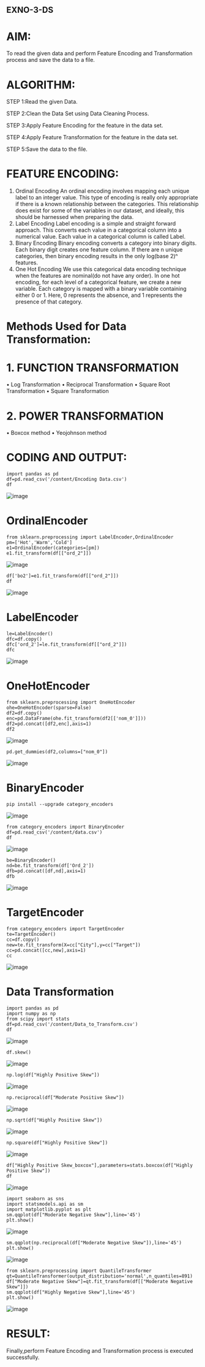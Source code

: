 ## EXNO-3-DS

# AIM:
To read the given data and perform Feature Encoding and Transformation process and save the data to a file.

# ALGORITHM:
STEP 1:Read the given Data.

STEP 2:Clean the Data Set using Data Cleaning Process.

STEP 3:Apply Feature Encoding for the feature in the data set.

STEP 4:Apply Feature Transformation for the feature in the data set.

STEP 5:Save the data to the file.

# FEATURE ENCODING:
1. Ordinal Encoding
An ordinal encoding involves mapping each unique label to an integer value. This type of encoding is really only appropriate if there is a known relationship between the categories. This relationship does exist for some of the variables in our dataset, and ideally, this should be harnessed when preparing the data.
2. Label Encoding
Label encoding is a simple and straight forward approach. This converts each value in a categorical column into a numerical value. Each value in a categorical column is called Label.
3. Binary Encoding
Binary encoding converts a category into binary digits. Each binary digit creates one feature column. If there are n unique categories, then binary encoding results in the only log(base 2)ⁿ features.
4. One Hot Encoding
We use this categorical data encoding technique when the features are nominal(do not have any order). In one hot encoding, for each level of a categorical feature, we create a new variable. Each category is mapped with a binary variable containing either 0 or 1. Here, 0 represents the absence, and 1 represents the presence of that category.

# Methods Used for Data Transformation:
  # 1. FUNCTION TRANSFORMATION
• Log Transformation
• Reciprocal Transformation
• Square Root Transformation
• Square Transformation
  # 2. POWER TRANSFORMATION
• Boxcox method
• Yeojohnson method

# CODING AND OUTPUT:
~~~
import pandas as pd
df=pd.read_csv('/content/Encoding Data.csv')
df
~~~
![image](https://github.com/user-attachments/assets/7ff1babc-c9ce-4b9d-9811-13941a4699e0)
# OrdinalEncoder
~~~
from sklearn.preprocessing import LabelEncoder,OrdinalEncoder
pm=['Hot','Warm','Cold']
e1=OrdinalEncoder(categories=[pm])
e1.fit_transform(df[["ord_2"]])
~~~
![image](https://github.com/user-attachments/assets/9f513685-14c4-4c4e-9d9a-081bdb2ceca3)
~~~
df['bo2']=e1.fit_transform(df[["ord_2"]])
df
~~~
![image](https://github.com/user-attachments/assets/c137b9d6-0dc3-42a7-9eae-cdef60be98bc)
# LabelEncoder
~~~
le=LabelEncoder()
dfc=df.copy()
dfc['ord_2']=le.fit_transform(df[["ord_2"]])
dfc
~~~
![image](https://github.com/user-attachments/assets/4077488e-0e07-4e12-bcde-9523b2fda1e6)
# OneHotEncoder
~~~
from sklearn.preprocessing import OneHotEncoder
ohe=OneHotEncoder(sparse=False)
df2=df.copy()
enc=pd.DataFrame(ohe.fit_transform(df2[['nom_0']]))
df2=pd.concat([df2,enc],axis=1)
df2
~~~
![image](https://github.com/user-attachments/assets/27ae0114-58ee-4e4c-a4fe-02894be880f8)
~~~
pd.get_dummies(df2,columns=["nom_0"])
~~~
![image](https://github.com/user-attachments/assets/97fd5904-482d-4751-8ef1-d8c185968fba)
# BinaryEncoder
~~~
pip install --upgrade category_encoders
~~~
![image](https://github.com/user-attachments/assets/22cbe50a-a233-4424-91e9-2ea96ecf4944)
~~~
from category_encoders import BinaryEncoder
df=pd.read_csv('/content/data.csv')
df
~~~
![image](https://github.com/user-attachments/assets/0c82d130-0eac-44f3-9571-0a85556c34f9)
~~~
be=BinaryEncoder()
nd=be.fit_transform(df['Ord_2'])
dfb=pd.concat([df,nd],axis=1)
dfb
~~~
![image](https://github.com/user-attachments/assets/94c9df83-5c1e-422c-9dc2-fab0ce524a48)
# TargetEncoder
~~~
from category_encoders import TargetEncoder
te=TargetEncoder()
cc=df.copy()
new=te.fit_transform(X=cc["City"],y=cc["Target"])
cc=pd.concat([cc,new],axis=1)
cc
~~~
![image](https://github.com/user-attachments/assets/ce1a4461-87b4-4f1a-b3db-1db8d0c28d6e)
# Data Transformation
~~~
import pandas as pd
import numpy as np
from scipy import stats
df=pd.read_csv('/content/Data_to_Transform.csv')
df
~~~
![image](https://github.com/user-attachments/assets/94022e99-13b0-4229-be99-d3851c47ae18)
~~~
df.skew()
~~~
![image](https://github.com/user-attachments/assets/c98ab1ed-14bb-4783-aca0-302b9ccf5cea)
~~~
np.log(df["Highly Positive Skew"])
~~~
![image](https://github.com/user-attachments/assets/95b621e7-d78b-46ba-b3f5-d7552a62efdb)
~~~
np.reciprocal(df["Moderate Positive Skew"])
~~~
![image](https://github.com/user-attachments/assets/622c7819-627b-4ec7-bdf2-5355f40a9076)
~~~
np.sqrt(df["Highly Positive Skew"])
~~~
![image](https://github.com/user-attachments/assets/50613c58-9c2c-4a4a-afd5-9c57b079fdbc)
~~~
np.square(df["Highly Positive Skew"])
~~~
![image](https://github.com/user-attachments/assets/214f0e54-288a-4789-9535-e6c2da9a5476)
~~~
df["Highly Positive Skew_boxcox"],parameters=stats.boxcox(df["Highly Positive Skew"])
df
~~~
![image](https://github.com/user-attachments/assets/57ce8efe-49f3-4542-952b-21b7a674e18b)
~~~
import seaborn as sns
import statsmodels.api as sm
import matplotlib.pyplot as plt
sm.qqplot(df["Moderate Negative Skew"],line='45')
plt.show()
~~~
![image](https://github.com/user-attachments/assets/a3b179cd-edcc-4cae-b1a1-20cc99e7d891)
~~~
sm.qqplot(np.reciprocal(df["Moderate Negative Skew"]),line='45')
plt.show()
~~~
![image](https://github.com/user-attachments/assets/4e39f1d4-aee4-4db6-af9c-df88fecbb1b0)
~~~
from sklearn.preprocessing import QuantileTransformer
qt=QuantileTransformer(output_distribution='normal',n_quantiles=891)
df["Moderate Negative Skew"]=qt.fit_transform(df[["Moderate Negative Skew"]])
sm.qqplot(df["Highly Negative Skew"],line='45')
plt.show()
~~~
![image](https://github.com/user-attachments/assets/3cc07389-9907-45e0-b621-172f2ecb745c)


# RESULT:
Finally,perform Feature Encoding and Transformation process is executed successfully.

       
